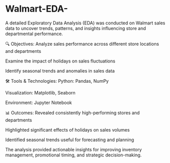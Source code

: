 # Walmart-EDA-
A detailed Exploratory Data Analysis (EDA) was conducted on Walmart sales data to uncover trends, patterns, and insights influencing store and departmental performance.

🔍 Objectives:
Analyze sales performance across different store locations and departments

Examine the impact of holidays on sales fluctuations

Identify seasonal trends and anomalies in sales data

🛠 Tools & Technologies:
Python: Pandas, NumPy

Visualization: Matplotlib, Seaborn

Environment: Jupyter Notebook

📊 Outcomes:
Revealed consistently high-performing stores and departments

Highlighted significant effects of holidays on sales volumes

Identified seasonal trends useful for forecasting and planning

The analysis provided actionable insights for improving inventory management, promotional timing, and strategic decision-making.

